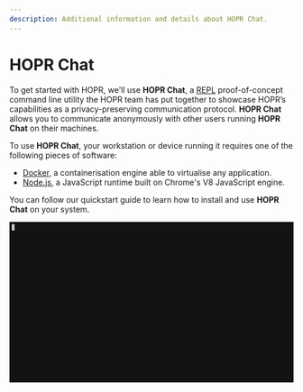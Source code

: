 ```yaml
---
description: Additional information and details about HOPR Chat.
---
```


# HOPR Chat

To get started with HOPR, we'll use **HOPR Chat**, a [REPL](https://en.wikipedia.org/wiki/Read%E2%80%93eval%E2%80%93print_loop) proof-of-concept command line utility the HOPR team has put together to showcase HOPR’s capabilities as a privacy-preserving communication protocol. **HOPR Chat** allows you to communicate anonymously with other users running **HOPR Chat** on their machines.

To use **HOPR Chat**, your workstation or device running it requires one of the following pieces of software:

* [Docker](https://www.docker.com/), a containerisation engine able to virtualise any application. 
* [Node.js](https://nodejs.org/en/), a JavaScript runtime built on Chrome's V8 JavaScript engine.

You can follow our quickstart guide to learn how to install and use **HOPR Chat** on your system.

![](../../.gitbook/assets/hopr-chat-testnet.gif)

